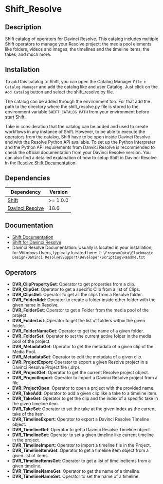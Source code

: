 # Shift_Resolve

## Description

Shift catalog of operators for Davinci Resolve.
This catalog includes multiple Shift operators to manage your Resolve project; the media pool elements like folders, videos and images; the timelines and the timeline items; the takes; and much more.

## Installation

To add this catalog to Shift, you can open the Catalog Manager `File > Catalog Manager` and add the catalog like and user Catalog. Just click on the `Add Catalog` button and select the shift_resolve.py file.

The catalog can be added through the environment too. For that add the path to the directory where the shift_resolve.py file is stored to the environment variable `SHIFT_CATALOG_PATH` from your environment before start Shift.

Take in consideration that the catalog can be added and used to create workflows in any instance of Shift. However, to be able to execute the operators from the catalog, Shift have to be open inside Davinci Resolve and with the Resolve Python API available. To set up the Python Interpreter and the Python API requirements from Danvici Resolve is recommended to check the official documentation from your Davinci Resolve version. You can also find a detailed explanation of how to setup Shift in Davinci Resolve in the [Resolve Shift Documentation](https://inbibo.co.uk/docs/shift/integration_resources/software/resolve).

## Dependencies

| **Dependency**                                                              | **Version** |
|-----------------------------------------------------------------------------|-------------|
| [Shift](https://inbibo.co.uk/shift)                      | \>= 1.0.0   |
| [Davinci Resolve](https://www.blackmagicdesign.com/products/davinciresolve) | 18.6        |

## Documentation

- [Shift Documentation](https://inbibo.co.uk/docs/shift)
- [Shift for Davinci Resolve](https://inbibo.co.uk/docs/shift/integration_resources/software/resolve)
- Davinci Resolve Documentation: Usually is located in your installation, for Windows Users, typically located here: `C:\ProgramData\Blackmagic Design\DaVinci Resolve\Support\Developer\Scripting\Readme.txt`

## Operators

- **DVR_ClipPropertyGet**: Operator to get properties from a clip.
- **DVR_ClipGet**: Operator to get a specific Clip from a list of Clips.
- **DVR_ClipsGet**: Operator to get all the clips from a Resolve folder.
- **DVR_FolderAdd**: Operator to create a folder inside other folder with the given name in Resolve.
- **DVR_FolderGet**: Operator to get a Folder from the media pool of the project.
- **DVR_FolderList**: Operator to get the list of folders within the given folder.
- **DVR_FolderNameGet**: Operator to get the name of a given folder.
- **DVR_FolderSet**: Operator to set the current active folder in the media pool of the project.
- **DVR_MetadataGet**: Operator to get the metadata of a given clip of the Media Pool.
- **DVR_MetadataSet**: Operator to edit the metadata of a given clip. 
- **DVR_ProjectExport**: Operator to export a given Resolve project in a Davinci Resolve Project file (.drp).
- **DVR_ProjectGet**: Operator to get the current Resolve project object.
- **DVR_ProjectImport**: Operator to import a Davinci Resolve project from a file.
- **DVR_ProjectOpen**: Operator to open a project with the provided name.
- **DVR_TakeAdd**: Operator to add a given clip like a take to a timeline item.
- **DVR_TakeGet**: Operator to get the clip and the index of a specific take in the given timeline item.
- **DVR_TakeSet**: Operator to set the take at the given index as the current take of the item.
- **DVR_TimelineExport**: Operator to export a Davinci Resolve Timeline object.
- **DVR_TimelineGet**: Operator to get a Davinci Resolve Timeline object.
- **DVR_TimelineSet**: Operator to set a given timeline like current timeline in the project.
- **DVR_TimelineImport**: Operator to import a timeline file in the Project.
- **DVR_TimelineItemGet**: Operator to get a timeline item object from a given list of items.
- **DVR_TimelineItemsGet**: Operator to get a list of timelineItems from a given timeline.
- **DVR_TimelineNameGet**: Operator to get the name of a timeline.
- **DVR_TimelineNameSet**: Operator to set the name of a timeline.
